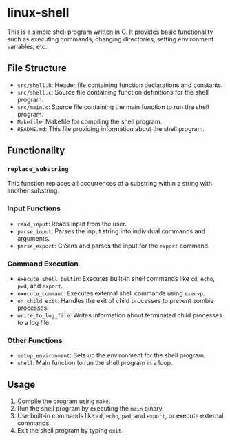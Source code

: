 # linux-shell

This is a simple shell program written in C. It provides basic functionality such as executing commands, changing directories, setting environment variables, etc.

## File Structure

- `src/shell.h`: Header file containing function declarations and constants.
- `src/shell.c`: Source file containing function definitions for the shell program.
- `src/main.c`: Source file containing the main function to run the shell program.
- `Makefile`: Makefile for compiling the shell program.
- `README.md`: This file providing information about the shell program.

## Functionality

### `replace_substring`

This function replaces all occurrences of a substring within a string with another substring.

### Input Functions

- `read_input`: Reads input from the user.
- `parse_input`: Parses the input string into individual commands and arguments.
- `parse_export`: Cleans and parses the input for the `export` command.

### Command Execution

- `execute_shell_bultin`: Executes built-in shell commands like `cd`, `echo`, `pwd`, and `export`.
- `execute_command`: Executes external shell commands using `execvp`.
- `on_child_exit`: Handles the exit of child processes to prevent zombie processes.
- `write_to_log_file`: Writes information about terminated child processes to a log file.

### Other Functions

- `setup_environment`: Sets up the environment for the shell program.
- `shell`: Main function to run the shell program in a loop.

## Usage

1. Compile the program using `make`.
2. Run the shell program by executing the `main` binary.
3. Use built-in commands like `cd`, `echo`, `pwd`, and `export`, or execute external commands.
4. Exit the shell program by typing `exit`.
